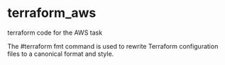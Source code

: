 # terraform_aws
terraform code for the AWS task



The #terraform fmt command is used to rewrite Terraform configuration files to a canonical format and style. 
